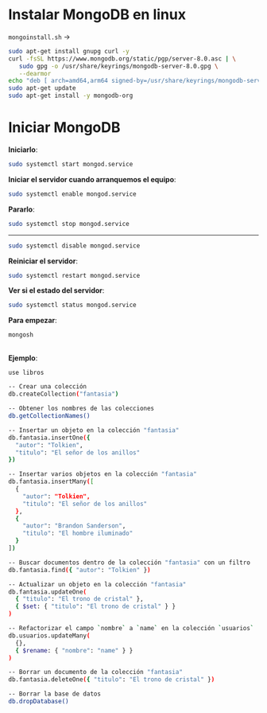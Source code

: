 # Instalar MongoDB en linux

`mongoinstall.sh` ->

```bash
sudo apt-get install gnupg curl -y
curl -fsSL https://www.mongodb.org/static/pgp/server-8.0.asc | \
   sudo gpg -o /usr/share/keyrings/mongodb-server-8.0.gpg \
   --dearmor
echo "deb [ arch=amd64,arm64 signed-by=/usr/share/keyrings/mongodb-server-8.0.gpg ] https://repo.mongodb.org/apt/ubuntu jammy/mongodb-org/8.0 multiverse" | sudo tee /etc/apt/sources.list.d/mongodb-org-8.0.list
sudo apt-get update
sudo apt-get install -y mongodb-org
```

# Iniciar MongoDB

**Iniciarlo**:
```bash
sudo systemctl start mongod.service
```

**Iniciar el servidor cuando arranquemos el equipo**:
```bash
sudo systemctl enable mongod.service
```

**Pararlo**:
```bash
sudo systemctl stop mongod.service 
```

****
```bash
sudo systemctl disable mongod.service
```

**Reiniciar el servidor**:
```bash
sudo systemctl restart mongod.service
```

**Ver si el estado del servidor**:
```bash
sudo systemctl status mongod.service
```

**Para empezar**:
```bash
mongosh 
```

## 
**Ejemplo**:

```bash
use libros

-- Crear una colección
db.createCollection("fantasia")

-- Obtener los nombres de las colecciones
db.getCollectionNames()

-- Insertar un objeto en la colección "fantasia"
db.fantasia.insertOne({ 
  "autor": "Tolkien",
  "titulo": "El señor de los anillos"
})

-- Insertar varios objetos en la colección "fantasia"
db.fantasia.insertMany([
  { 
    "autor": "Tolkien",
    "titulo": "El señor de los anillos"
  },
  { 
    "autor": "Brandon Sanderson",
    "titulo": "El hombre iluminado"
  }
])

-- Buscar documentos dentro de la colección "fantasia" con un filtro
db.fantasia.find({ "autor": "Tolkien" })

-- Actualizar un objeto en la colección "fantasia"
db.fantasia.updateOne(
  { "titulo": "El trono de cristal" },
  { $set: { "titulo": "El trono de cristal" } }
)

-- Refactorizar el campo `nombre` a `name` en la colección `usuarios`
db.usuarios.updateMany(
  {},
  { $rename: { "nombre": "name" } }
)

-- Borrar un documento de la colección "fantasia"
db.fantasia.deleteOne({ "titulo": "El trono de cristal" })

-- Borrar la base de datos
db.dropDatabase()

```
